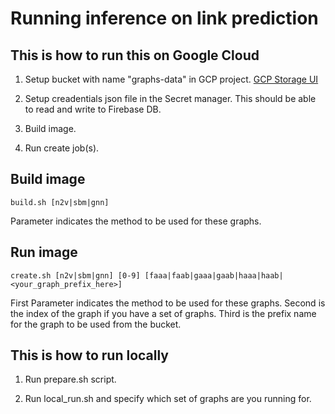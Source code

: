 # Running inference on link prediction

## This is how to run this on Google Cloud

1. Setup bucket with name "graphs-data" in GCP project.
[GCP Storage UI](https://console.cloud.google.com/storage/browser)

2. Setup creadentials json file in the Secret manager. This should be able to read and write to Firebase DB.

3. Build image.

2. Run create job(s).


## Build image

```
build.sh [n2v|sbm|gnn]
```

Parameter indicates the method to be used for these graphs.

## Run image

```
create.sh [n2v|sbm|gnn] [0-9] [faaa|faab|gaaa|gaab|haaa|haab|<your_graph_prefix_here>]
```

First Parameter indicates the method to be used for these graphs.
Second is the index of the graph if you have a set of graphs.
Third is the prefix name for the graph to be used from the bucket.

## This is how to run locally

1. Run prepare.sh script.

2. Run local_run.sh and specify which set of graphs are you running for.

